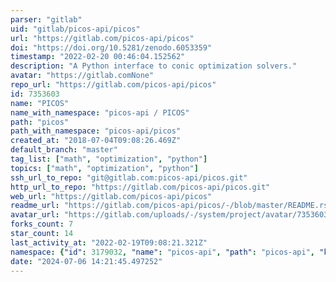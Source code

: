 ```yaml
---
parser: "gitlab"
uid: "gitlab/picos-api/picos"
url: "https://gitlab.com/picos-api/picos"
doi: "https://doi.org/10.5281/zenodo.6053359"
timestamp: "2022-02-20 00:46:04.152562"
description: "A Python interface to conic optimization solvers."
avatar: "https://gitlab.comNone"
repo_url: "https://gitlab.com/picos-api/picos"
id: 7353603
name: "PICOS"
name_with_namespace: "picos-api / PICOS"
path: "picos"
path_with_namespace: "picos-api/picos"
created_at: "2018-07-04T09:08:26.469Z"
default_branch: "master"
tag_list: ["math", "optimization", "python"]
topics: ["math", "optimization", "python"]
ssh_url_to_repo: "git@gitlab.com:picos-api/picos.git"
http_url_to_repo: "https://gitlab.com/picos-api/picos.git"
web_url: "https://gitlab.com/picos-api/picos"
readme_url: "https://gitlab.com/picos-api/picos/-/blob/master/README.rst"
avatar_url: "https://gitlab.com/uploads/-/system/project/avatar/7353603/logo.png"
forks_count: 7
star_count: 14
last_activity_at: "2022-02-19T09:08:21.321Z"
namespace: {"id": 3179032, "name": "picos-api", "path": "picos-api", "kind": "group", "full_path": "picos-api", "parent_id": null, "avatar_url": null, "web_url": "https://gitlab.com/groups/picos-api"}
date: "2024-07-06 14:21:45.497252"
---
```

